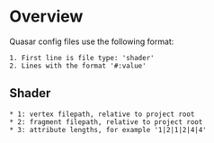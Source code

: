 # Overview

Quasar config files use the following format:

	1. First line is file type: 'shader'
	2. Lines with the format '#:value'

## Shader

	* 1: vertex filepath, relative to project root
	* 2: fragment filepath, relative to project root
	* 3: attribute lengths, for example '1|2|1|2|4|4'
